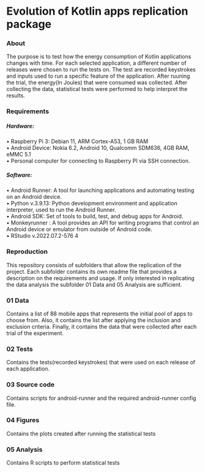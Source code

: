 # Evolution of Kotlin apps replication package

### About
The purpose is to test how the energy consumption of Kotlin applications changes with time. For each selected application, a different number of releases were chosen to run the tests on. The test are recorded keystrokes and inputs used to run a specific feature of the application. After ruuning the trial, the energy(In Joules) that were consumed was collected. After collecting the data, statistical tests were performed to help interpret the results.

### Requirements
##### Hardware:
• Raspberry Pi 3: Debian 11, ARM Cortex-A53, 1 GB RAM <br>
• Android Device: Nokia 6.2, Android 10, Qualcomm SDM636, 4GB RAM, eMMC 5.1 <br> 
• Personal computer for connecting to Raspberry PI via SSH connection.<br> 
##### Software:
• Android Runner: A tool for launching applications and automating testing on an Android device.<br> 
• Python v.3.9.13: Python development environment and application interpreter, used to run the Android Runner.<br> 
• Android SDK: Set of tools to build, test, and debug apps for Android.<br> 
• Monkeyrunner : A tool provides an API for writing programs that control an Android device or emulator from outside of Android code.<br> 
• RStudio v.2022.07.2-576 4


### Reproduction
This repository consists of subfolders that allow the replication of the project. Each subfolder contains its own readme file that provides a description on the requirements and usage. If only interested in replicating the data analysis the subfolder 01 Data and 05 Analysis are sufficient.
<br> 
### 01 Data
Contains a list of 88 mobile apps that represents the initial pool of apps to choose from. Also, it contains the list after applying the inclusion and exclusion criteria. Finally, it contains the data that were collected after each trial of the experiment.
<br> 
### 02 Tests
Contains the tests(recorded keystrokes) that were used on each release of each application.
<br> 
### 03 Source code
Contains scripts for android-runner and the required android-runner config file.
<br>
### 04 Figures
Contains the plots created after running the statistical tests
<br> 
### 05 Analysis
Contains R scripts to perform statistical tests
